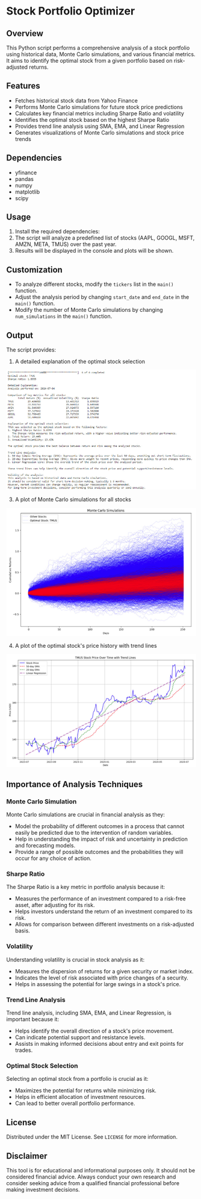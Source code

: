 # Stock Portfolio Optimizer

## Overview
This Python script performs a comprehensive analysis of a stock portfolio using historical data, Monte Carlo simulations, and various financial metrics. It aims to identify the optimal stock from a given portfolio based on risk-adjusted returns.

## Features
- Fetches historical stock data from Yahoo Finance
- Performs Monte Carlo simulations for future stock price predictions
- Calculates key financial metrics including Sharpe Ratio and volatility
- Identifies the optimal stock based on the highest Sharpe Ratio
- Provides trend line analysis using SMA, EMA, and Linear Regression
- Generates visualizations of Monte Carlo simulations and stock price trends

## Dependencies
- yfinance
- pandas
- numpy
- matplotlib
- scipy

## Usage
1. Install the required dependencies:
2. The script will analyze a predefined list of stocks (AAPL, GOOGL, MSFT, AMZN, META, TMUS) over the past year.
3. Results will be displayed in the console and plots will be shown.

## Customization
- To analyze different stocks, modify the `tickers` list in the `main()` function.
- Adjust the analysis period by changing `start_date` and `end_date` in the `main()` function.
- Modify the number of Monte Carlo simulations by changing `num_simulations` in the `main()` function.

## Output
The script provides:
1. A detailed explanation of the optimal stock selection

<img src="optimal_stock_selection_analysis_example.jpg" alt="Portfolio Analysis Result"/>

3. A plot of Monte Carlo simulations for all stocks

<img src="monte_carlo_sim_stocks.jpg" alt="Monte Carlo Simulations"/>

4. A plot of the optimal stock's price history with trend lines

<img src="stock_trend_line_analysis_example.jpg" alt="Stock Trend Line Analysis"/>

## Importance of Analysis Techniques

### Monte Carlo Simulation
Monte Carlo simulations are crucial in financial analysis as they:
- Model the probability of different outcomes in a process that cannot easily be predicted due to the intervention of random variables.
- Help in understanding the impact of risk and uncertainty in prediction and forecasting models.
- Provide a range of possible outcomes and the probabilities they will occur for any choice of action.

### Sharpe Ratio
The Sharpe Ratio is a key metric in portfolio analysis because it:
- Measures the performance of an investment compared to a risk-free asset, after adjusting for its risk.
- Helps investors understand the return of an investment compared to its risk.
- Allows for comparison between different investments on a risk-adjusted basis.

### Volatility
Understanding volatility is crucial in stock analysis as it:
- Measures the dispersion of returns for a given security or market index.
- Indicates the level of risk associated with price changes of a security.
- Helps in assessing the potential for large swings in a stock's price.

### Trend Line Analysis
Trend line analysis, including SMA, EMA, and Linear Regression, is important because it:
- Helps identify the overall direction of a stock's price movement.
- Can indicate potential support and resistance levels.
- Assists in making informed decisions about entry and exit points for trades.

### Optimal Stock Selection
Selecting an optimal stock from a portfolio is crucial as it:
- Maximizes the potential for returns while minimizing risk.
- Helps in efficient allocation of investment resources.
- Can lead to better overall portfolio performance.

## License
Distributed under the MIT License. See `LICENSE` for more information.

## Disclaimer
This tool is for educational and informational purposes only. It should not be considered financial advice. Always conduct your own research and consider seeking advice from a qualified financial professional before making investment decisions.
